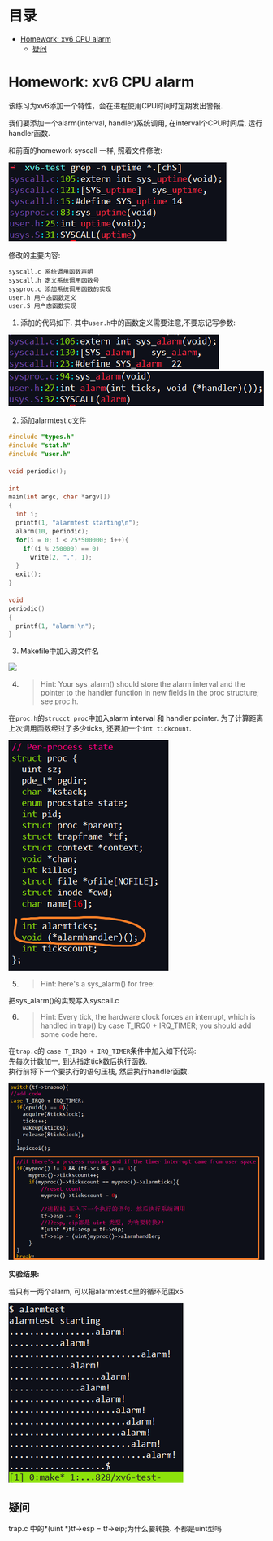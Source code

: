 # 目录
<!-- vim-markdown-toc GFM -->

* [Homework: xv6 CPU alarm](#homework-xv6-cpu-alarm)
	* [疑问](#疑问)

<!-- vim-markdown-toc -->

# Homework: xv6 CPU alarm

该练习为xv6添加一个特性，会在进程使用CPU时间时定期发出警报.  

我们要添加一个alarm(interval, handler)系统调用, 在interval个CPU时间后, 运行handler函数.

和前面的homework syscall 一样, 照着文件修改:

![](assets/img1.png)

修改的主要内容:  
```c
syscall.c 系统调用函数声明
syscall.h 定义系统调用函数号
sysproc.c 添加系统调用函数的实现
user.h 用户态函数定义
user.S 用户态函数实现
```


1. 添加的代码如下. 其中`user.h`中的函数定义需要注意,不要忘记写参数:  

![](assets/img3.png)
![](assets/img4.png)

2. 添加alarmtest.c文件
```c
#include "types.h"
#include "stat.h"
#include "user.h"

void periodic();

int
main(int argc, char *argv[])
{
  int i;
  printf(1, "alarmtest starting\n");
  alarm(10, periodic);
  for(i = 0; i < 25*500000; i++){
    if((i % 250000) == 0)
      write(2, ".", 1);
  }
  exit();
}

void
periodic()
{
  printf(1, "alarm!\n");
}
```

3. Makefile中加入源文件名

![](assets/img7)

4. > Hint: Your sys_alarm() should store the alarm interval and the pointer to the handler function in new fields in the proc structure; see proc.h.

在`proc.h`的`strucct proc`中加入alarm interval 和 handler pointer. 为了计算距离上次调用函数经过了多少ticks, 还要加一个`int tickcount`.

![](assets/img5.png)


5. > Hint: here's a sys_alarm() for free: 

把sys_alarm()的实现写入syscall.c


6. > Hint: Every tick, the hardware clock forces an interrupt, which is handled in trap() by case T_IRQ0 + IRQ_TIMER; you should add some code here.

在`trap.c`的 `case T_IRQ0 + IRQ_TIMER`条件中加入如下代码:  
先每次计数加一, 到达指定tick数后执行函数.  
执行前将下一个要执行的语句压栈, 然后执行handler函数.

![](assets/img6.png)

**实验结果:**  

若只有一两个alarm, 可以把alarmtest.c里的循环范围x5  

![](assets/img2.png)

## 疑问
trap.c 中的*(uint *)tf->esp = tf->eip;为什么要转换. 不都是uint型吗
